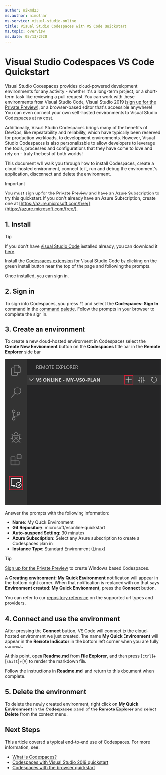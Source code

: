 ```yaml
---
author: nikmd23
ms.author: nimolnar
ms.service: visual-studio-online
title: Visual Studio Codespaces with VS Code Quickstart
ms.topic: overview
ms.date: 05/13/2020
---
```


# Visual Studio Codespaces VS Code Quickstart

Visual Studio Codespaces provides cloud-powered development environments for any activity - whether it's a long-term project, or a short-term task like reviewing a pull request. You can work with these environments from Visual Studio Code, Visual Studio 2019 ([sign up for the Private Preview](https://aka.ms/vsfutures-signup)), or a browser-based editor that's accessible anywhere! You can even connect your own self-hosted environments to Visual Studio Codespaces at no cost.

Additionally, Visual Studio Codespaces brings many of the benefits of DevOps, like repeatability and reliability, which have typically been reserved for production workloads, to development environments. However, Visual Studio Codespaces is also personalizable to allow developers to leverage the tools, processes and configurations that they have come to love and rely on - truly the best of both worlds!

This document will walk you through how to install Codespaces, create a cloud-hosted environment, connect to it, run and debug the environment's application, disconnect and delete the environment.

> [!IMPORTANT]
> You must sign up for the Private Preview and have an Azure Subscription to try this quickstart. If you don't already have an Azure Subscription, create one at [https://azure.microsoft.com/free/](https://azure.microsoft.com/free/).

## 1. Install

> [!TIP]
> If you don't have [Visual Studio Code](https://code.visualstudio.com/) installed already, you can download it [here](https://code.visualstudio.com/download).

Install the [Codespaces extension](https://aka.ms/vso-dl) for Visual Studio Code by clicking on the green install button near the top of the page and following the prompts.

Once installed, you can sign in.

## 2. Sign in

To sign into Codespaces, you press `F1` and select the **Codespaces: Sign In** command in the [command palette](https://code.visualstudio.com/docs/getstarted/userinterface#_command-palette). Follow the prompts in your browser to complete the sign in.

## 3. Create an environment

To create a new cloud-hosted environment in Codespaces select the **Create New Environment** button on the **Codespaces** title bar in the **Remote Explorer** side bar.

![Create environment in Visual Studio Code](../images/create-env-vsc-01.png)

Answer the prompts with the following information:

- **Name**: My Quick Environment
- **Git Repository**: microsoft/vsonline-quickstart
- **Auto-suspend Setting**: 30 minutes
- **Azure Subscription**: Select any Azure subscription to create a Codespaces plan in
- **Instance Type**: Standard Environment (Linux)

> [!TIP]
> [Sign up for the Private Preview](https://aka.ms/vsfutures-signup) to create Windows based Codespaces.

A **Creating environment: My Quick Environment** notification will appear in the bottom right corner. When that notification is replaced with on that says **Environment created: My Quick Environment**, press the **Connect** button.

You can refer to our [repository reference](../reference/repository.md) on the supported url types and providers.

## 4. Connect and use the environment

After pressing the **Connect** button, VS Code will connect to the cloud-hosted environment we just created. The name **My Quick Environment** will appear in the **Remote Indicator** in the bottom left corner when you are fully connect.

At this point, open **Readme.md** from **File Explorer**, and then press [`ctrl`]+[`shift`]+[`V`] to render the markdown file.

Follow the instructions in **Readme.md**, and return to this document when complete.

## 5. Delete the environment

To delete the newly created environment, right click on **My Quick Environment** in the **Codespaces** panel of the **Remote Explorer** and select **Delete** from the context menu.

## Next Steps

This article covered a typical end-to-end use of Codespaces. For more information, see:

- [What is Codespaces?](../overview/what-is-vsonline.md)
- [Codespaces with Visual Studio 2019 quickstart](../quickstarts/vs.md)
- [Codespaces with the browser quickstart](../quickstarts/browser.md)